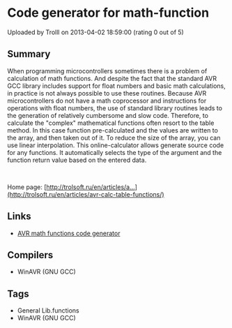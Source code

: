 # Code generator for math-function

Uploaded by Trolll on 2013-04-02 18:59:00 (rating 0 out of 5)

## Summary

When programming microcontrollers sometimes there is a problem of calculation of math functions. And despite the fact that the standard AVR GCC library includes support for float numbers and basic math calculations, in practice is not always possible to use these routines. Because AVR microcontrollers do not have a math coprocessor and instructions for operations with float numbers, the use of standard library routines leads to the generation of relatively cumbersome and slow code. Therefore, to calculate the "complex" mathematical functions often resort to the table method. In this case function pre-calculated and the values are written to the array, and then taken out of it. To reduce the size of the array, you can use linear interpolation. This online-calculator allows generate source code for any functions. It automatically selects the type of the argument and the function return value based on the entered data.


 


Home page: [http://trolsoft.ru/en/articles/a...](http://trolsoft.ru/en/articles/avr-calc-table-functions/)

## Links

- [AVR math functions code generator](http://trolsoft.ru/en/articles/avr-calc-table-functions/)

## Compilers

- WinAVR (GNU GCC)

## Tags

- General Lib.functions
- WinAVR (GNU GCC)
